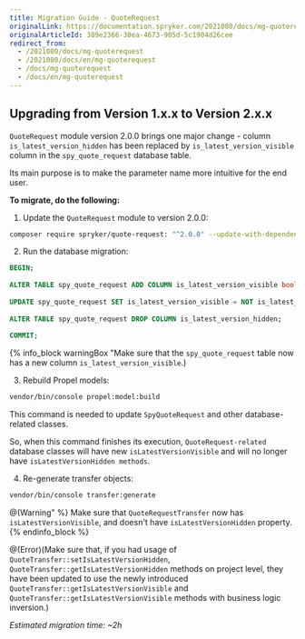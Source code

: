```yaml
---
title: Migration Guide - QuoteRequest
originalLink: https://documentation.spryker.com/2021080/docs/mg-quoterequest
originalArticleId: 389e2366-30ea-4673-905d-5c1904d26cee
redirect_from:
  - /2021080/docs/mg-quoterequest
  - /2021080/docs/en/mg-quoterequest
  - /docs/mg-quoterequest
  - /docs/en/mg-quoterequest
---
```


## Upgrading from Version 1.x.x to Version 2.x.x
`QuoteRequest` module version 2.0.0 brings one major change - column `is_latest_version_hidden` has been replaced by `is_latest_version_visible` column in the `spy_quote_request` database table.

Its main purpose is to make the parameter name more intuitive for the end user.

**To migrate, do the following:**
1. Update the `QuoteRequest` module to version 2.0.0:

```bash
composer require spryker/quote-request: "^2.0.0" --update-with-dependencies
```
2. Run the database migration:

```sql
BEGIN;
 
ALTER TABLE spy_quote_request ADD COLUMN is_latest_version_visible boolean default true;
 
UPDATE spy_quote_request SET is_latest_version_visible = NOT is_latest_version_hidden;
 
ALTER TABLE spy_quote_request DROP COLUMN is_latest_version_hidden;
 
COMMIT;
```

{% info_block warningBox "Make sure that the `spy_quote_request` table now has a new column `is_latest_version_visible`.)

3. Rebuild Propel models:

```bash
vendor/bin/console propel:model:build
```

This command is needed to update `SpyQuoteRequest` and other database-related classes.

So, when this command finishes its execution, `QuoteRequest-related` database classes will have new `isLatestVersionVisible` and will no longer have `isLatestVersionHidden methods`.

4. Re-generate transfer objects:

```bash
vendor/bin/console transfer:generate
```

@(Warning" %}
Make sure that `QuoteRequestTransfer` now has `isLatestVersionVisible`, and doesn't have `isLatestVersionHidden` property.
{% endinfo_block %}

@(Error)(Make sure that, if you had usage of `QuoteTransfer::setIsLatestVersionHidden`, `QuoteTransfer::getIsLatestVersionHidden`  methods on project level, they have been updated to use the newly introduced `QuoteTransfer::getIsLatestVersionVisible` and  `QuoteTransfer::getIsLatestVersionVisible` methods with business logic inversion.)

*Estimated migration time: ~2h*
